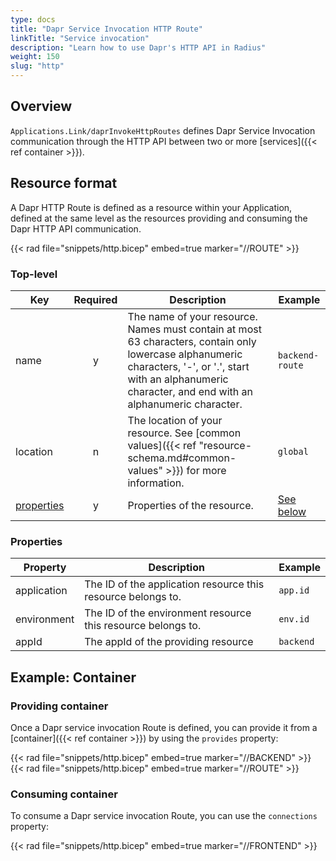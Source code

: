 ```yaml
---
type: docs
title: "Dapr Service Invocation HTTP Route"
linkTitle: "Service invocation"
description: "Learn how to use Dapr's HTTP API in Radius"
weight: 150
slug: "http"
---
```


## Overview

`Applications.Link/daprInvokeHttpRoutes` defines Dapr Service Invocation communication through the HTTP API between two or more [services]({{< ref container >}}).

## Resource format

A Dapr HTTP Route is defined as a resource within your Application, defined at the same level as the resources providing and consuming the Dapr HTTP API communication.

{{< rad file="snippets/http.bicep" embed=true marker="//ROUTE" >}}

### Top-level

| Key  | Required | Description | Example |
|------|:--------:|-------------|---------|
| name | y | The name of your resource. Names must contain at most 63 characters, contain only lowercase alphanumeric characters, '-', or '.', start with an alphanumeric character, and end with an alphanumeric character. | `backend-route`
| location | n | The location of your resource. See [common values]({{< ref "resource-schema.md#common-values" >}}) for more information. | `global`
| [properties](#properties) | y | Properties of the resource. | [See below](#properties)

### Properties

| Property | Description | Example |
|----------|-------------|-------------|
| application | The ID of the application resource this resource belongs to. | `app.id`
| environment | The ID of the environment resource this resource belongs to. | `env.id`
| appId    | The appId of the providing resource | `backend` |

## Example: Container

### Providing container

Once a Dapr service invocation Route is defined, you can provide it from a [container]({{< ref container >}}) by using the `provides` property:

{{< rad file="snippets/http.bicep" embed=true marker="//BACKEND" >}}
{{< rad file="snippets/http.bicep" embed=true marker="//ROUTE" >}}

### Consuming container

To consume a Dapr service invocation Route, you can use the `connections` property:

{{< rad file="snippets/http.bicep" embed=true marker="//FRONTEND" >}}
